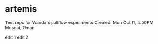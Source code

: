 # artemis

Test repo for Wanda's pullflow experiments
Created: Mon Oct 11, 4:50PM Muscat, Oman

edit 1
edit 2
